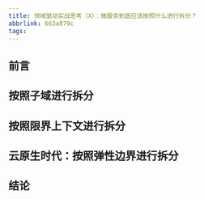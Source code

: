 ```yaml
---
title: 领域驱动实战思考（X）：微服务到底应该按照什么进行拆分？
abbrlink: 663a879c
tags:
---
```


## 前言

## 按照子域进行拆分

## 按照限界上下文进行拆分

## 云原生时代：按照弹性边界进行拆分

## 结论